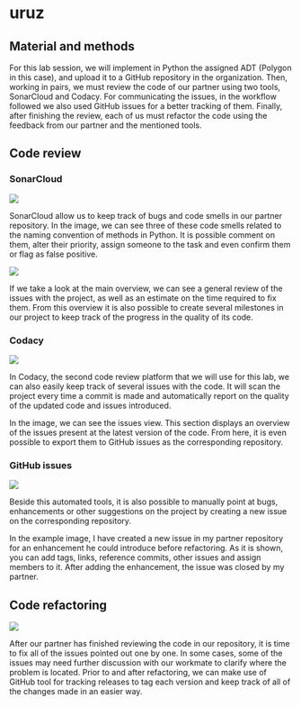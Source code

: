 # uruz

## Material and methods

For this lab session, we will implement in Python the assigned ADT (Polygon in this case), and upload it to a GitHub repository in the organization. Then, working in pairs, we must review the code of our partner using two tools, SonarCloud and Codacy. For communicating the issues, in the workflow followed we also used GitHub issues for a better tracking of them. Finally, after finishing the review, each of us must refactor the code using the feedback from our partner and the mentioned tools.

## Code review

### SonarCloud

![](https://i.imgur.com/pjykSpb.png)

SonarCloud allow us to keep track of bugs and code smells in our partner repository. In the image, we can see three of these code smells related to the naming convention of methods in Python. It is possible comment on them, alter their priority, assign someone to the task and even confirm them or flag as false positive.

![](https://i.imgur.com/QqOURO5.png)

If we take a look at the main overview, we can see a general review of the issues with the project, as well as an estimate on the time required to fix them. From this overview it is also possible to create several milestones in our project to keep track of the progress in the quality of its code.

### Codacy

![](https://i.imgur.com/TOCXtKB.png)

In Codacy, the second code review platform that we will use for this lab, we can also easily keep track of several issues with the code. It will scan the project every time a commit is made and automatically report on the quality of the updated code and issues introduced.

In the image, we can see the issues view. This section displays an overview of the issues present at the latest version of the code. From here, it is even possible to export them to GitHub issues as the corresponding repository.

### GitHub issues

![](https://i.imgur.com/PGb1e5s.png)

Beside this automated tools, it is also possible to manually point at bugs, enhancements or other suggestions on the project by creating a new issue on the corresponding repository.

In the example image, I have created a new issue in my partner repository for an enhancement he could introduce before refactoring. As it is shown, you can add tags, links, reference commits, other issues and assign members to it. After adding the enhancement, the issue was closed by my partner.

## Code refactoring

![](https://i.imgur.com/7hlyKu3.png)

After our partner has finished reviewing the code in our repository, it is time to fix all of the issues pointed out one by one. In some cases, some of the issues may need further discussion with our workmate to clarify where the problem is located. Prior to and after refactoring, we can make use of GitHub tool for tracking releases to tag each version and keep track of all of the changes made in an easier way.
